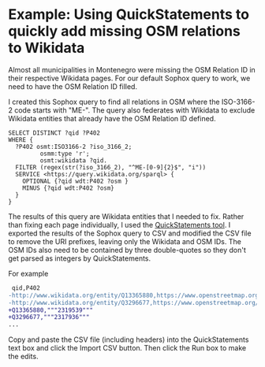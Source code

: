 # Example: Using QuickStatements to quickly add missing OSM relations to Wikidata

Almost all municipalities in Montenegro were missing the OSM Relation ID in their respective Wikidata pages. For our default Sophox query to work, we need to have the OSM Relation ID filled. 

I created this Sophox query to find all relations in OSM where the ISO-3166-2 code starts with "ME-". The query also federates with Wikidata to exclude Wikidata entities that already have the OSM Relation ID defined. 

```
SELECT DISTINCT ?qid ?P402
WHERE {
  ?P402 osmt:ISO3166-2 ?iso_3166_2;
         osmm:type 'r';
         osmt:wikidata ?qid.
  FILTER (regex(str(?iso_3166_2), "^ME-[0-9]{2}$", "i"))
  SERVICE <https://query.wikidata.org/sparql> {
    OPTIONAL {?qid wdt:P402 ?osm }
    MINUS {?qid wdt:P402 ?osm}
  }
}
```

The results of this query are Wikidata entities that I needed to fix. Rather than fixing each page individually, I used the [QuickStatements tool](https://www.wikidata.org/wiki/Help:QuickStatements). I exported the results of the Sophox query to CSV and modified the CSV file to remove the URI prefixes, leaving only the Wikidata and OSM IDs. The OSM IDs also need to be contained by three double-quotes so they don't get parsed as integers by QuickStatements.

For example
```diff
 qid,P402
-http://www.wikidata.org/entity/Q13365880,https://www.openstreetmap.org/relation/2319539
-http://www.wikidata.org/entity/Q3296677,https://www.openstreetmap.org/relation/2317936
+Q13365880,"""2319539"""
+Q3296677,"""2317936"""
...
```

Copy and paste the CSV file (including headers) into the QuickStatements text box and click the Import CSV button. Then click the Run box to make the edits. 